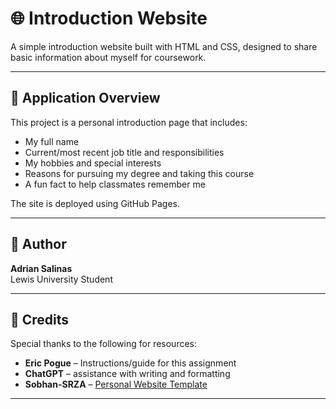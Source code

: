 # 🌐 Introduction Website

A simple introduction website built with HTML and CSS, designed to share basic information about myself for coursework.

---

## 📖 Application Overview
This project is a personal introduction page that includes:
- My full name
- Current/most recent job title and responsibilities
- My hobbies and special interests
- Reasons for pursuing my degree and taking this course
- A fun fact to help classmates remember me

The site is deployed using GitHub Pages. 

---

## 👤 Author
**Adrian Salinas**  
Lewis University Student

---

## 🙌 Credits
Special thanks to the following for resources:
- **Eric Pogue** – Instructions/guide for this assignment
- **ChatGPT** – assistance with writing and formatting  
- **Sobhan-SRZA** – [Personal Website Template](https://github.com/Sobhan-SRZA/Personal-Website)  

---
